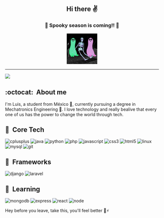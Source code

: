 <h2 align="center">  Hi there ✌️ </h2>
<h3 align="center">🎃 Spooky season is coming!! 👻</h3>
<p style="text-align:center;"><img src="giphy.gif" alt="alt text" width="100" height="100"></p>

- - -

![](https://komarev.com/ghpvc/?username=Jerts&color=blue)

## :octocat:&nbsp; About me
I'm Luis, a student from México 🌮, currently pursuing a degree in Mechatronics Engineering 🤖. I love technology and really bealive that every one of us has the power to change the world through tech.

## 🚀&nbsp; Core Tech 

<p align='left'>
    <img src="https://devicons.github.io/devicon/devicon.git/icons/cplusplus/cplusplus-original.svg" alt="cplusplus" width="30" height="30"/>
    <img src="https://devicons.github.io/devicon/devicon.git/icons/java/java-original.svg" alt="java" width="30" height="30"/>
    <img src="https://devicons.github.io/devicon/devicon.git/icons/python/python-original.svg" alt="python" width="30" height="30"/>
    <img src="https://devicons.github.io/devicon/devicon.git/icons/php/php-original.svg" alt="php" width="30" height="30"/> 
    <img src="https://devicons.github.io/devicon/devicon.git/icons/javascript/javascript-original.svg" alt="javascript" width="30" height="30"/>
    <img src="https://devicons.github.io/devicon/devicon.git/icons/css3/css3-original-wordmark.svg" alt="css3" width="30" height="30"/>
    <img src="https://devicons.github.io/devicon/devicon.git/icons/html5/html5-original-wordmark.svg" alt="html5" width="30" height="30"/>  
    <img src="https://devicons.github.io/devicon/devicon.git/icons/linux/linux-original.svg" alt="linux" width="30" height="30"/> 
    <img src="https://devicons.github.io/devicon/devicon.git/icons/mysql/mysql-original-wordmark.svg" alt="mysql" width="30" height="30"/>
    <img src="https://www.vectorlogo.zone/logos/git-scm/git-scm-icon.svg" alt="git" width="30" height="30"/>
</p>

## 📐&nbsp; Frameworks 

<p align='left'>
    <img src="https://devicons.github.io/devicon/devicon.git/icons/django/django-original.svg" alt="django" width="30" height="30"/>
    <img src="https://devicons.github.io/devicon/devicon.git/icons/laravel/laravel-plain-wordmark.svg" alt="laravel" width="30" height="30"/>
</p>

## 🧪&nbsp; Learning
<p align='left'>
    <img src="https://devicons.github.io/devicon/devicon.git/icons/mongodb/mongodb-original.svg" alt="mongodb" width="30" height="30"/>
    <img src="https://devicons.github.io/devicon/devicon.git/icons/express/express-original.svg" alt="express" width="30" height="30"/>
    <img src="https://devicons.github.io/devicon/devicon.git/icons/react/react-original.svg" alt="react" width="30" height="30"/>
    <img src="https://devicons.github.io/devicon/devicon.git/icons/nodejs/nodejs-original.svg" alt="node" width="30" height="30"/>
</p>

Hey before you leave, take this, you'll feel better 🍫⚡